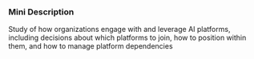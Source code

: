 ### Mini Description

Study of how organizations engage with and leverage AI platforms, including decisions about which platforms to join, how to position within them, and how to manage platform dependencies
